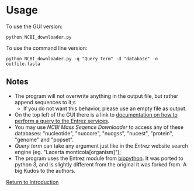 # Usage
To use the GUI version:

    python NCBI_downloader.py

To use the command line version:

    python NCBI_downloader.py -q "Query term" -d "database" -o outfile.fasta

## Notes
* The program will not overwrite anything in the output file, but rather append sequences to it;s
    * If you do not want this behavior, please use an empty file as output.
* On the top left of the GUI there is a link to [documentation on how to perform a query to the Entrez services](http://www.ncbi.nlm.nih.gov/books/NBK3837/#_EntrezHelp_Entrez_Searching_Options_).
* You may use *NCBI Mass Seqence Downloader* to access any of these databases: "nucleotide", "nuccore", "nucgss", "nucest", "protein", "genome" and "popset".
* *Query term* can take any argument just like in the *Entrez* website search engine (eg. "Lacerta monticola[organism]");
* The program uses the Entrez module from [biopython](https://github.com/biopython/biopython). It was ported to python 3, and is slightly different from the original it was forked from. A big Kudos to the authors.

[Return to Introduction](index.md)
